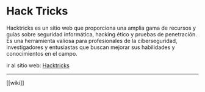 # Hack Tricks

Hacktricks es un sitio web que proporciona una amplia gama de recursos y guías sobre seguridad informática, hacking ético y pruebas de penetración. Es una herramienta valiosa para profesionales de la ciberseguridad, investigadores y entusiastas que buscan mejorar sus habilidades y conocimientos en el campo.

ir al sitio web: [Hacktricks](https://book.hacktricks.wiki/en/index.html)

---

[[wiki]]